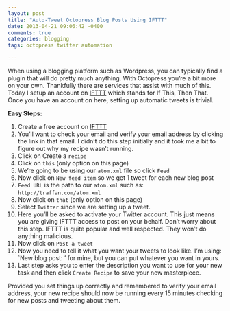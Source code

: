 ```yaml
---
layout: post
title: "Auto-Tweet Octopress Blog Posts Using IFTTT"
date: 2013-04-21 09:06:42 -0400
comments: true
categories: blogging
tags: octopress twitter automation

---
```

When using a blogging platform such as Wordpress, you can typically find a plugin that will do pretty much anything. With Octopress you’re a bit more on your own. Thankfully there are services that assist with much of this. Today I setup an account on [IFTTT](https://ifttt.com/) which stands for If This, Then That. Once you have an account on here, setting up automatic tweets is trivial.

**Easy Steps:**

1. Create a free account on [IFTTT](https://ifttt.com/)
2. You’ll want to check your email and verify your email address by clicking the link in that email. I didn’t do this step initially and it took me a bit to figure out why my recipe wasn’t running.
3. Click on Create a ```recipe```
4. Click on ```this``` (only option on this page)
5. We’re going to be using our ```atom.xml``` file so click ```Feed```
6. Now click on ```New feed item``` so we get 1 tweet for each new blog post
7. ```Feed URL``` is the path to our ```atom.xml``` such as: ```http://traffan.com/atom.xml```
8. Now click on ```that``` (only option on this page)
9. Select ```Twitter``` since we are setting up a tweet.
10. Here you’ll be asked to activate your Twitter account. This just means you are giving IFTTT access to post on your behalf. Don’t worry about this step. IFTTT is quite popular and well respected. They won’t do anything malicious.
11. Now click on ```Post a tweet```
12. Now you need to tell it what you want your tweets to look like. I’m using: `New blog post: ’ for mine, but you can put whatever you want in yours.
13. Last step asks you to enter the description you want to use for your new task and then click ```Create Recipe``` to save your new masterpiece.

Provided you set things up correctly and remembered to verify your email address, your new recipe should now be running every 15 minutes checking for new posts and tweeting about them.